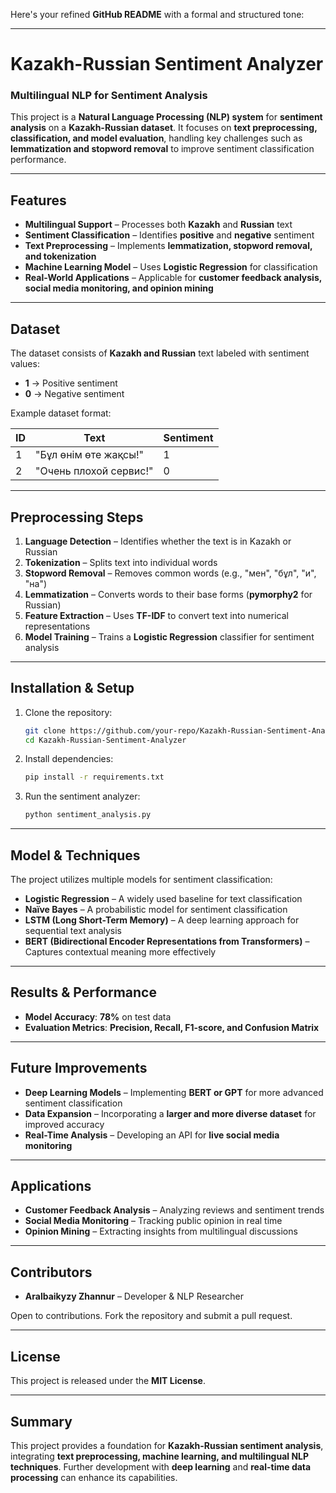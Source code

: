 Here's your refined **GitHub README** with a formal and structured tone:  

---

# Kazakh-Russian Sentiment Analyzer  
### Multilingual NLP for Sentiment Analysis  

This project is a **Natural Language Processing (NLP) system** for **sentiment analysis** on a **Kazakh-Russian dataset**. It focuses on **text preprocessing, classification, and model evaluation**, handling key challenges such as **lemmatization and stopword removal** to improve sentiment classification performance.  

---

## Features  

- **Multilingual Support** – Processes both **Kazakh** and **Russian** text  
- **Sentiment Classification** – Identifies **positive** and **negative** sentiment  
- **Text Preprocessing** – Implements **lemmatization, stopword removal, and tokenization**  
- **Machine Learning Model** – Uses **Logistic Regression** for classification  
- **Real-World Applications** – Applicable for **customer feedback analysis, social media monitoring, and opinion mining**  

---

## Dataset  

The dataset consists of **Kazakh and Russian** text labeled with sentiment values:  

- **1** → Positive sentiment  
- **0** → Negative sentiment  

Example dataset format:  

| ID  | Text | Sentiment |
|----|------|----------|
| 1  | "Бұл өнім өте жақсы!" | 1 |
| 2  | "Очень плохой сервис!" | 0 |

---

## Preprocessing Steps  

1. **Language Detection** – Identifies whether the text is in Kazakh or Russian  
2. **Tokenization** – Splits text into individual words  
3. **Stopword Removal** – Removes common words (e.g., "мен", "бұл", "и", "на")  
4. **Lemmatization** – Converts words to their base forms (**pymorphy2** for Russian)  
5. **Feature Extraction** – Uses **TF-IDF** to convert text into numerical representations  
6. **Model Training** – Trains a **Logistic Regression** classifier for sentiment analysis  

---

## Installation & Setup  

1. Clone the repository:  
   ```bash
   git clone https://github.com/your-repo/Kazakh-Russian-Sentiment-Analyzer.git
   cd Kazakh-Russian-Sentiment-Analyzer
   ```

2. Install dependencies:  
   ```bash
   pip install -r requirements.txt
   ```

3. Run the sentiment analyzer:  
   ```bash
   python sentiment_analysis.py
   ```

---

## Model & Techniques  

The project utilizes multiple models for sentiment classification:  

- **Logistic Regression** – A widely used baseline for text classification  
- **Naïve Bayes** – A probabilistic model for sentiment classification  
- **LSTM (Long Short-Term Memory)** – A deep learning approach for sequential text analysis  
- **BERT (Bidirectional Encoder Representations from Transformers)** – Captures contextual meaning more effectively  

---

## Results & Performance  

- **Model Accuracy**: **78%** on test data  
- **Evaluation Metrics**: **Precision, Recall, F1-score, and Confusion Matrix**  

---

## Future Improvements  

- **Deep Learning Models** – Implementing **BERT or GPT** for more advanced sentiment classification  
- **Data Expansion** – Incorporating a **larger and more diverse dataset** for improved accuracy  
- **Real-Time Analysis** – Developing an API for **live social media monitoring**  

---

## Applications  

- **Customer Feedback Analysis** – Analyzing reviews and sentiment trends  
- **Social Media Monitoring** – Tracking public opinion in real time  
- **Opinion Mining** – Extracting insights from multilingual discussions  
---

## Contributors  

- **Aralbaikyzy Zhannur** – Developer & NLP Researcher  

Open to contributions. Fork the repository and submit a pull request.  

---

## License  

This project is released under the **MIT License**.  

---

## Summary  

This project provides a foundation for **Kazakh-Russian sentiment analysis**, integrating **text preprocessing, machine learning, and multilingual NLP techniques**. Further development with **deep learning** and **real-time data processing** can enhance its capabilities.  
